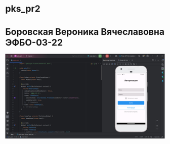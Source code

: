 # pks_pr2

# Боровская Вероника Вячеславовна ЭФБО-03-22
![Image alt](https://github.com/NikaSof/PKS/blob/main/pr2.jpg)
